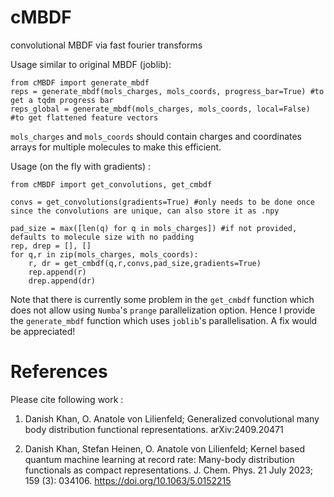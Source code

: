 # cMBDF
convolutional MBDF via fast fourier transforms


Usage similar to original MBDF (joblib):
```
from cMBDF import generate_mbdf
reps = generate_mbdf(mols_charges, mols_coords, progress_bar=True) #to get a tqdm progress bar
reps_global = generate_mbdf(mols_charges, mols_coords, local=False) #to get flattened feature vectors
```
`mols_charges` and `mols_coords` should contain charges and coordinates arrays for multiple molecules to make this efficient.

Usage (on the fly with gradients) :

```
from cMBDF import get_convolutions, get_cmbdf

convs = get_convolutions(gradients=True) #only needs to be done once since the convolutions are unique, can also store it as .npy 

pad_size = max([len(q) for q in mols_charges]) #if not provided, defaults to molecule size with no padding
rep, drep = [], []
for q,r in zip(mols_charges, mols_coords):
    r, dr = get_cmbdf(q,r,convs,pad_size,gradients=True)
    rep.append(r)
    drep.append(dr)
```
Note that there is currently some problem in the `get_cmbdf` function which does not allow using `Numba`'s `prange` parallelization option.
Hence I provide the `generate_mbdf` function which uses `joblib`'s parallelisation. A fix would be appreciated!

# References
Please cite following work :

1. Danish Khan, O. Anatole von Lilienfeld; Generalized convolutional many body distribution functional representations. arXiv:2409.20471


2. Danish Khan, Stefan Heinen, O. Anatole von Lilienfeld; Kernel based quantum machine learning at record rate: Many-body distribution functionals as compact representations. J. Chem. Phys. 21 July 2023; 159 (3): 034106. https://doi.org/10.1063/5.0152215
